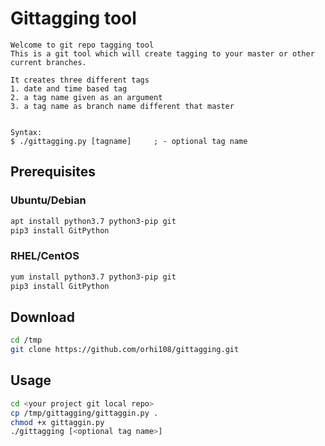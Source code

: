 # Gittagging tool 

```
Welcome to git repo tagging tool 
This is a git tool which will create tagging to your master or other current branches. 

It creates three different tags 
1. date and time based tag 
2. a tag name given as an argument 
3. a tag name as branch name different that master 


Syntax:
$ ./gittagging.py [tagname]     ; - optional tag name  
```

## Prerequisites

### Ubuntu/Debian
```bash
apt install python3.7 python3-pip git 
pip3 install GitPython
```

### RHEL/CentOS
```bash
yum install python3.7 python3-pip git
pip3 install GitPython
```

## Download 
```bash 
cd /tmp
git clone https://github.com/orhi108/gittagging.git
```

## Usage
```bash 
cd <your project git local repo>
cp /tmp/gittagging/gittaggin.py .
chmod +x gittaggin.py
./gittagging [<optional tag name>]
```

 


